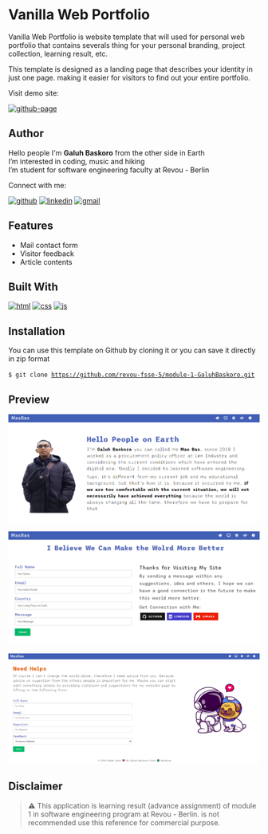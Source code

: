# Vanilla Web Portfolio

Vanilla Web Portfolio is website template that will used for personal web portfolio that contains severals thing for your personal branding, project collection, learning result, etc.<br>

This template is designed as a landing page that describes your identity in just one page. making it easier for visitors to find out your entire portfolio.

Visit demo site:

[![github-page](https://img.shields.io/badge/GitHub%20Pages-222222.svg?style=for-the-badge&logo=GitHub-Pages&logoColor=white)](https://revou-fsse-5.github.io/module-1-GaluhBaskoro/)

## Author

Hello people I'm <b>Galuh Baskoro</b> from the other side in Earth <br>
I’m interested in coding, music and hiking <br>
I’m student for software engineering faculty at Revou - Berlin

Connect with me:

[![github](https://img.shields.io/badge/GitHub-181717.svg?style=for-the-badge&logo=GitHub&logoColor=white)](https://github.com/galuhbaskoro)
[![linkedin](https://img.shields.io/badge/LinkedIn-0A66C2.svg?style=for-the-badge&logo=LinkedIn&logoColor=white)](https://www.linkedin.com/in/galuh-t-aji-baskoro-46b4aa145/)
[![gmail](https://img.shields.io/badge/Gmail-EA4335.svg?style=for-the-badge&logo=Gmail&logoColor=white)](mailto:gtab.web@gmail.com)

## Features

- Mail contact form
- Visitor feedback
- Article contents

## Built With

[![html](https://img.shields.io/badge/HTML5-E34F26.svg?style=for-the-badge&logo=HTML5&logoColor=white)](https://id.wikipedia.org/wiki/HTML5)
[![css](https://img.shields.io/badge/CSS3-1572B6.svg?style=for-the-badge&logo=CSS3&logoColor=white)](https://id.wikipedia.org/wiki/CSS_3)
[![js](https://img.shields.io/badge/JavaScript-F7DF1E.svg?style=for-the-badge&logo=JavaScript&logoColor=black)](https://id.wikipedia.org/wiki/JavaScript)

## Installation

You can use this template on Github by cloning it or you can save it directly in zip format

<code>$ git clone https://github.com/revou-fsse-5/module-1-GaluhBaskoro.git</code>

## Preview

![app capture 1](img/app-capture-1.PNG)

![app capture 2](img/app-capture-2.PNG)

![app capture 3](img/app-capture-3.PNG)

## Disclaimer

> ⚠ This application is learning result (advance assignment) of module 1 in software engineering program at Revou - Berlin. is not recommended use this reference for commercial purpose.
